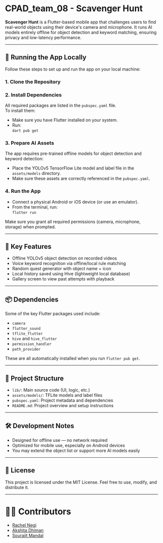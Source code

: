 # CPAD_team_08 - Scavenger Hunt

**Scavenger Hunt** is a Flutter-based mobile app that challenges users to find real-world objects using their device's camera and microphone. It runs AI models entirely offline for object detection and keyword matching, ensuring privacy and low-latency performance.

---

## 🚀 Running the App Locally

Follow these steps to set up and run the app on your local machine:

### 1. Clone the Repository

### 2. Install Dependencies

All required packages are listed in the `pubspec.yaml` file.  
To install them:

- Make sure you have Flutter installed on your system.
- Run:  
  `dart pub get`

### 3. Prepare AI Assets

The app requires pre-trained offline models for object detection and keyword detection:

- Place the YOLOv5 TensorFlow Lite model and label file in the `assets/models` directory.
- Make sure these assets are correctly referenced in the `pubspec.yaml`.

### 4. Run the App

- Connect a physical Android or iOS device (or use an emulator).
- From the terminal, run:  
  `flutter run`

Make sure you grant all required permissions (camera, microphone, storage) when prompted.

---

## 🧩 Key Features

- Offline YOLOv5 object detection on recorded videos
- Voice keyword recognition via offline/local rule matching
- Random quest generator with object name + icon
- Local history saved using Hive (lightweight local database)
- Gallery screen to view past attempts with playback

---

## 📦 Dependencies

Some of the key Flutter packages used include:

- `camera`
- `flutter_sound`
- `tflite_flutter`
- `hive` and `hive_flutter`
- `permission_handler`
- `path_provider`

These are all automatically installed when you run `flutter pub get`.

---

## 📁 Project Structure

- `lib/`: Main source code (UI, logic, etc.)
- `assets/models/`: TFLite models and label files
- `pubspec.yaml`: Project metadata and dependencies
- `README.md`: Project overview and setup instructions

---

## 🛠 Development Notes

- Designed for offline use — no network required
- Optimized for mobile use, especially on Android devices
- You may extend the object list or support more AI models easily

---

## 📜 License

This project is licensed under the MIT License. Feel free to use, modify, and distribute it.

---

# 👨‍💻 Contributors

- [Rachel Negi](https://github.com/RachelNegi)
- [Akshita Dhiman](https://github.com/AkshitaDhim)
- [Sourajit Mandal](https://github.com/Sourajit-812)
